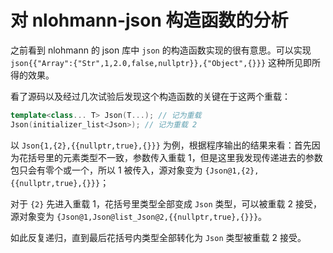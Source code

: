 <!---
createDate = 2021-01-30
tags = ["C++"]
--->

# 对 nlohmann-json 构造函数的分析

之前看到 nlohmann 的 json 库中 `json` 的构造函数实现的很有意思。可以实现 `json{{"Array":{"Str",1,2.0,false,nullptr}},{"Object",{}}}` 这种所见即所得的效果。

看了源码以及经过几次试验后发现这个构造函数的关键在于这两个重载：

```c++
template<class... T> Json(T...); // 记为重载
Json(initializer_list<Json>); // 记为重载 2
```

以 `Json{1,{2},{{nullptr,true},{}}}` 为例，根据程序输出的结果来看：首先因为花括号里的元素类型不一致，参数传入重载 1，但是这里我发现传递进去的参数包只会有零个或一个，所以 1 被传入，源对象变为 `{Json@1,{2},{{nullptr,true},{}}}`；

对于 `{2}` 先进入重载 1，花括号里类型全部变成 `Json` 类型，可以被重载 2 接受，源对象变为 `{Json@1,Json@list_Json@2,{{nullptr,true},{}}}`。

如此反复递归，直到最后花括号内类型全部转化为 `Json` 类型被重载 2 接受。